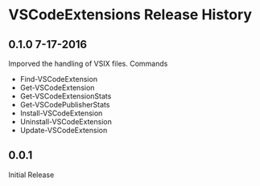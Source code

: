 ﻿# VSCodeExtensions Release History

## 0.1.0    7-17-2016
Imporved the handling of VSIX files.
Commands
- Find-VSCodeExtension
- Get-VSCodeExtension
- Get-VSCodeExtensionStats
- Get-VSCodePublisherStats
- Install-VSCodeExtension
- Uninstall-VSCodeExtension
- Update-VSCodeExtension


## 0.0.1
Initial Release